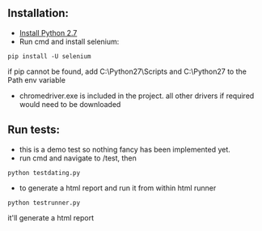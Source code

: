 ## Installation:

* [Install Python 2.7](https://www.python.org/downloads/release/python-2712/)
* Run cmd and install selenium:
```
pip install -U selenium
```
if pip cannot be found, add C:\Python27\Scripts and C:\Python27 to the Path env variable
* chromedriver.exe is included in the project. all other drivers if required would need to be downloaded

## Run tests:
* this is a demo test so nothing fancy has been implemented yet.
* run cmd and navigate to /test, then
```
python testdating.py
```

* to generate a html report and run it from within html runner
```
python testrunner.py
```  
it'll generate a html report

